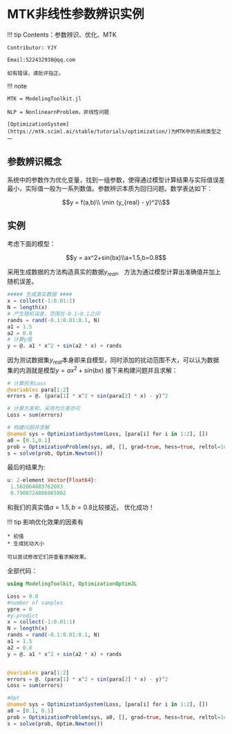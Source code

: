 # MTK非线性参数辨识实例

!!! tip
    Contents：参数辨识、优化、MTK

    Contributor: YJY

    Email:522432938@qq.com

    如有错误，请批评指正。

!!! note

    MTK = ModelingToolkit.jl

    NLP = NonlinearnProblem，非线性问题

    [OptimizationSystem](https://mtk.sciml.ai/stable/tutorials/optimization/)为MTK中的系统类型之一

## 参数辨识概念

系统中的参数作为优化变量，找到一组参数，使得通过模型计算结果与实际值误差最小，实际值一般为一系列数值。参数辨识本质为回归问题。数学表达如下：

```math
y = f(a,b)\\
\min (y_{real} - y)^2\\
```

## 实例

考虑下面的模型：

```math
y = ax^2+sin(bx)\\a=1.5,b=0.8
```

采用生成数据的方法构造真实的数据$y_{real}$。
方法为通过模型计算出准确值并加上随机误差。


```julia
##### 生成真实数据 ####
x = collect(-1:0.01:1)
N = length(x)
# 产生随机误差，范围在-0.1~0.1之间
rands = rand(-0.1:0.01:0.1, N)
a1 = 1.5
a2 = 0.8
# 计算y值
y = @. a1 * x^2 + sin(a2 * x) + rands

```
因为测试数据集$y_{real}$本身即来自模型，同时添加的扰动范围不大，可以认为数据集的内涵就是模型$y = ax^2+sin(bx)$
接下来构建问题并且求解：

```julia
# 计算损失Loss
@variables para[1:2]
errors = @. (para[1] * x^2 + sin(para[2] * x) - y)^2

# 计算方差和，采用均方差亦可
Loss = sum(errors)

# 构建问题并求解
@named sys = OptimizationSystem(Loss, [para[i] for i in 1:2], [])
a0 = [0.1,0.1]
prob = OptimizationProblem(sys, a0, [], grad=true, hess=true, reltol=1e-8, abstol=1e-8)
s = solve(prob, Optim.Newton())
```

最后的结果为:

```julia
u: 2-element Vector{Float64}:
 1.502064883762093
 0.7908724806965902
```

和我们的真实值$a=1.5,b=0.8$比较接近。
优化成功！

!!! tip
    影响优化效果的因素有

    * 初值
    * 生成扰动大小

    可以尝试修改它们并查看求解效果。

全部代码：

```julia
using ModelingToolkit, OptimizationOptimJL

Loss = 0.0
#number of samples
ypre = 0
#y-predict
x = collect(-1:0.01:1)
N = length(x)
rands = rand(-0.1:0.01:0.1, N)
a1 = 1.5
a2 = 0.8
y = @. a1 * x^2 + sin(a2 * x) + rands


@variables para[1:2]
errors = @. (para[1] * x^2 + sin(para[2] * x) - y)^2
Loss = sum(errors)

#Opt
@named sys = OptimizationSystem(Loss, [para[i] for i in 1:2], [])
a0 = [0.1, 0.1]
prob = OptimizationProblem(sys, a0, [], grad=true, hess=true, reltol=1e-8, abstol=1e-8)
s = solve(prob, Optim.Newton())
```
